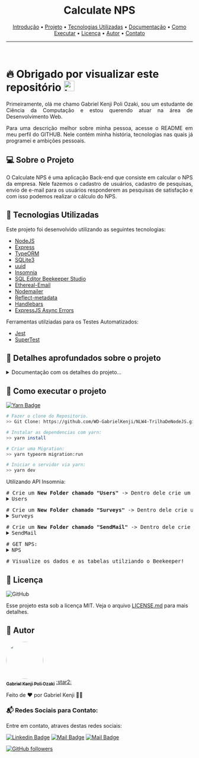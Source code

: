 <h1 align="center" id="introducao"> <strong>Calculate NPS</strong> </h1>

<p align="center">
 <a href="#introducao">Introdução</a> •
 <a href="#projeto">Projeto</a> •
 <a href="#tecnologias">Tecnologias Utilizadas</a> •
 <a href="#documentacao">Documentação</a> • 
 <a href="#execucao">Como Executar</a> • 
 <a href="#licenca">Licença</a> •
 <a href="#autor">Autor</a> •
 <a href="#contato">Contato</a> 
</p>

--------------------------- 

<br>

# :fire: <Strong> Obrigado por visualizar este repositório </Strong> <img src="https://user-images.githubusercontent.com/1303154/88677602-1635ba80-d120-11ea-84d8-d263ba5fc3c0.gif" width="28px" alt="hi">

<p align="justify"> Primeiramente, olá me chamo Gabriel Kenji Poli Ozaki, sou um estudante de Ciência da Computação e estou querendo atuar na área de Desenvolvimento Web. </p>

<p align="justify"> Para uma descrição melhor sobre minha pessoa, acesse o README em meu perfil do GITHUB. Nele contém minha história, tecnologias nas quais já programei e ambições pessoais. </p>

## :computer: <strong id="projeto">Sobre o Projeto </strong>

<p align="justify"> O Calculate NPS é uma aplicação Back-end que consiste em calcular o NPS da empresa. Nele fazemos o cadastro de usuários, cadastro de pesquisas, envio de e-mail para os usuários responderem as pesquisas de satisfação e com isso podemos realizar o cálculo do NPS. </p>

## :rocket: <Strong id="tecnologias"> Tecnologias Utilizadas </Strong>

<p align="justify"> Este projeto foi desenvolvido utilizando as seguintes tecnologias: </p>

<ul>
    <li> <a href="https://nodejs.org/en/">NodeJS</a> </li>
    <li> <a href="https://expressjs.com/pt-br/">Express</a> </li>
    <li> <a href="https://typeorm.io/#/">TypeORM</a> </li>
    <li> <a href="https://www.npmjs.com/package/sqlite3">SQLite3</a> </li>
    <li> <a href="https://www.npmjs.com/package/uuid">uuid</a> </li>
    <li> <a href="https://insomnia.rest/">Insomnia</a> </li>
    <li> <a href="https://www.beekeeperstudio.io/">SQL Editor Beekeeper Studio</a> </li>
    <li> <a href="https://ethereal.email/">Ethereal-Email</a> </li>
    <li> <a href="https://nodemailer.com/about/">Nodemailer</a> </li>
    <li> <a href="https://www.npmjs.com/package/reflect-metadata">Reflect-metadata</a> </li>
    <li> <a href="https://handlebarsjs.com/">Handlebars</a> </li>
    <li> <a href="https://www.npmjs.com/package/express-async-errors">ExpressJS Async Errors</a> </li>
</ul>
<p align="justify">Ferramentas utilziadas para os Testes Automatizados: </p>

<ul>
    <li> <a href="https://jestjs.io/">Jest</a> </li>
    <li> <a href="https://www.npmjs.com/package/supertest">SuperTest</a> </li>
</ul>


## :book: <strong id="documentacao"> Detalhes aprofundados sobre o projeto </strong>

<details>
<summary>
  Documentação com os detalhes do projeto...
</summary>

<br>

<p align="justify"> Em Construção... </p>

<p align="justify"> </p>

<p align="justify"> </p>

<p align="justify"> </p>

<p align="justify"> </p>

<p align="justify"> </p>

<p align="justify"> </p>

<p align="justify"> </p>

<p align="justify"> </p>

<p align="justify"> </p>

<p align="justify"> </p>

<p align="justify"> </p>

</details>

## :runner: <strong id="execucao"> Como executar o projeto </strong>

[![Yarn Badge](https://img.shields.io/badge/yarn-1.22.5-brightgreen)](https://classic.yarnpkg.com/en/docs/install/#windows-stable)

```bash
# Fazer o clone do Repositorio.
>> Git Clone: https://github.com/WD-GabrielKenji/NLW4-TrilhaDeNodeJS.git
```

```bash
# Instalar as dependencias com yarn: 
>> yarn install

# Criar uma Migration:
>> yarn typeorm migration:run

# Iniciar o servidor via yarn:
>> yarn dev 
```

<p align="justify"> Utilizando API Insomnia: </p>

<pre># Crie um <strong>New Folder chamado "Users"</strong> -> Dentro dele crie um <strong>New Request chamado "Create"</strong> utilizando o <strong>método POST</strong> e no <strong>formato JSON</strong>:
<details>
<summary>Users</summary>
# Utilizando a rota: <code>[http://localhost:3333/users]</code> insira sobre o Body:
<code>{
   "name": "Nome Exemplo",
   "email": "exemplo@exemplo.com.br"
}</code>
</details></pre>

<pre># Crie um <strong>New Folder chamado "Surveys"</strong> -> Dentro dele crie um <strong>New Request chamado "Create"</strong> utilizando o <strong>método POST</strong> e no <strong>formato JSON</strong>:
<details>
<summary>Surveys</summary>
# Utilizando a rota: <code>[http://localhost:3333/surveys]</code> insira sobre o Body:
<code>{
   "title": "Queremos ouvir sua opinião!",
   "description": "De 0  a 10, quanto você recomendaria a Rocketseat?"
}</code>
</details></pre>

<pre># Crie um <strong>New Folder chamado "SendMail"</strong> -> Dentro dele crie um <strong>New Request chamado "Send"</strong> utilizando o <strong>método POST</strong> e no <strong>formato JSON</strong>:
<details>
<summary>SendMail</summary>
# Utilizando a rota: <code>[http://localhost:3333/sendMail]</code> insira sobre o Body:
<code>{
   "email": "exemplo@exemplo.com.br",
   "survey_id": "ID Survey"
}</code>
</details></pre>

<pre># GET NPS:
<details>
<summary>NPS</summary>
# Crie um <strong>New Folder chamado "NPS"</strong> -> Dentro dele crie um <strong>New Request chamado "CalculateNps"</strong> utilizando o <strong>método GET</strong>:
# Utilizando a <strong>URL: <code>[http://localhost:3333/nps/IdSurveyQueQuer]</code></strong> -> <strong>Faça um Send</strong> sobre o Request e <strong>verifique as informações buscadas</strong>.
</details></pre>

<pre>
# Visualize os dados e as tabelas utilziando o Beekeeper! 
</pre>


## :closed_book: <strong id="licenca"> Licença </strong>

<img alt="GitHub" src="https://img.shields.io/github/license/facebook/react"/>

Esse projeto esta sob a licença MIT. Veja o arquivo [LICENSE.md](LICENSE.md) para mais detalhes.

## :boy: <strong id="autor"> Autor </strong>

<a href="https://github.com/WD-GabrielKenji">
 <img style="border-radius: 50%;" src="https://avatars.githubusercontent.com/u/77596710?s=400&u=70de2ffcac45b9e0db00c828fe785d4a76ac3f65&v=4" width="100px;" alt=""/>
 <br />
 <sub><b>Gabriel Kenji Poli Ozaki</b></sub></a> <a href="https://github.com/WD-GabrielKenji" title="Perfil Github"> :star2: 
</a>

Feito de ❤️ por Gabriel Kenji 👋🏽

### :mailbox_with_mail: <strong id="contato"> Redes Sociais para Contato: </strong>

<p> Entre em contato, atraves destas redes sociais: </p>

[![Linkedin Badge](https://img.shields.io/badge/-Gabriel_Kenji_Poli_Ozaki-0e76a8?style=flat&labelColor=0e76a8&logo=linkedin&logoColor=white)](https://www.linkedin.com/in/wdkenji/)  [![Mail Badge](https://img.shields.io/badge/-@biel.kenjii-C63381?style=flat&labelColor=C63381&logo=instagram&logoColor=white)](https://www.instagram.com/biel.kenjii/)  [![Mail Badge](https://img.shields.io/badge/-g.kenjiJS-c0392b?style=flat&labelColor=c0392b&logo=gmail&logoColor=white)](mailto:g.kenjiJS@gmail.com)

[![GitHub followers](https://img.shields.io/github/followers/WD-GabrielKenji.svg?style=social&label=Follow&maxAge=2592000)](https://github.com/WD-GabrielKenji)
